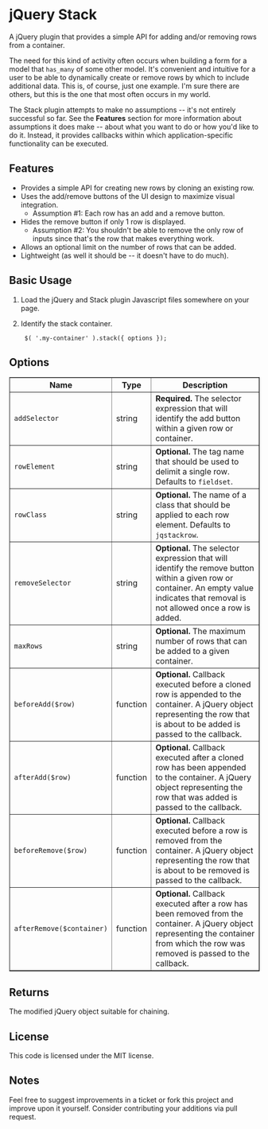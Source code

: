 # jQuery Stack

A jQuery plugin that provides a simple API for adding and/or removing rows from a container.

The need for this kind of activity often occurs when building a form for a model that `has_many` of some other model. It's convenient and intuitive for a user to be able to dynamically create or remove rows by which to include additional data. This is, of course, just one example. I'm sure there are others, but this is the one that most often occurs in my world.

The Stack plugin attempts to make no assumptions -- it's not entirely successful so far. See the **Features** section for more information about assumptions it does make -- about what you want to do or how you'd like to do it. Instead, it provides callbacks within which application-specific functionality can be executed.

## Features

* Provides a simple API for creating new rows by cloning an existing row.
* Uses the add/remove buttons of the UI design to maximize visual integration.
  * Assumption #1: Each row has an add and a remove button.
* Hides the remove button if only 1 row is displayed.
  * Assumption #2: You shouldn't be able to remove the only row of inputs since that's the row that makes everything work.
* Allows an optional limit on the number of rows that can be added.
* Lightweight (as well it should be -- it doesn't have to do much).

## Basic Usage

1. Load the jQuery and Stack plugin Javascript files somewhere on your page.
1. Identify the stack container.

        $( '.my-container' ).stack({ options });

## Options

<table cellpadding="5" border="1">
  <thead>
    <tr>
      <th>Name</th>
      <th>Type</th>
      <th>Description</th>
    </tr>
  </thead>
  <tbody>
    <tr>
      <td><code>addSelector</code></td>
      <td>string</td>
      <td><strong>Required.</strong> The selector expression that will identify the add button within a given row or container.</td>
    </tr>
    <tr>
      <td><code>rowElement</code></td>
      <td>string</td>
      <td><strong>Optional.</strong> The tag name that should be used to delimit a single row. Defaults to <code>fieldset</code>.</td>
    </tr>
    <tr>
      <td><code>rowClass</code></td>
      <td>string</td>
      <td><strong>Optional.</strong> The name of a class that should be applied to each row element. Defaults to <code>jqstackrow</code>.</td>
    </tr>
    <tr>
      <td><code>removeSelector</code></td>
      <td>string</td>
      <td><strong>Optional.</strong> The selector expression that will identify the remove button within a given row or container. An empty value indicates that removal is not allowed once a row is added.</td>
    </tr>
    <tr>
      <td><code>maxRows</code></td>
      <td>string</td>
      <td><strong>Optional.</strong> The maximum number of rows that can be added to a given container.</td>
    </tr>
    <tr>
      <td><code>beforeAdd($row)</code></td>
      <td>function</td>
      <td><strong>Optional.</strong> Callback executed before a cloned row is appended to the container. A jQuery object representing the row that is about to be added is passed to the callback.</td>
    </tr>
    <tr>
      <td><code>afterAdd($row)</code></td>
      <td>function</td>
      <td><strong>Optional.</strong> Callback executed after a cloned row has been appended to the container. A jQuery object representing the row that was added is passed to the callback.</td>
    </tr>
    <tr>
      <td><code>beforeRemove($row)</code></td>
      <td>function</td>
      <td><strong>Optional.</strong> Callback executed before a row is removed from the container. A jQuery object representing the row that is about to be removed is passed to the callback.</td>
    </tr>
    <tr>
      <td><code>afterRemove($container)</code></td>
      <td>function</td>
      <td><strong>Optional.</strong> Callback executed after a row has been removed from the container. A jQuery object representing the container from which the row was removed is passed to the callback.</td>
    </tr>
  </tbody>
</table>

## Returns

The modified jQuery object suitable for chaining.

## License

This code is licensed under the MIT license.

## Notes

Feel free to suggest improvements in a ticket or fork this project and improve upon it yourself. Consider contributing your additions via pull request.
